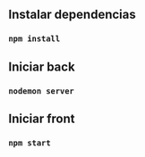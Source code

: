 ## Instalar dependencias
### `npm install`

## Iniciar back
### `nodemon server`

## Iniciar front
### `npm start`
